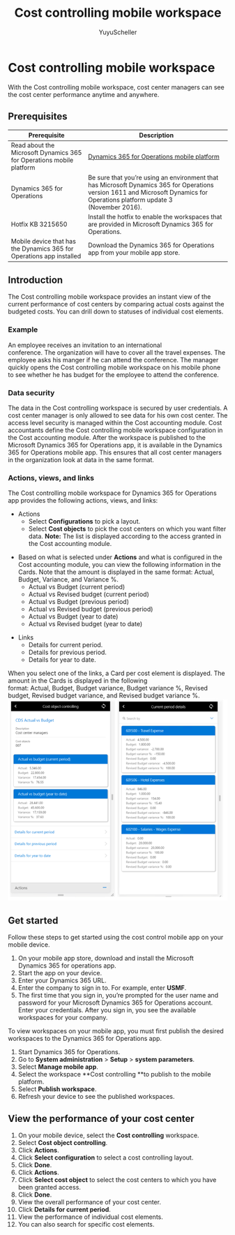 ﻿---
# required metadata

title: Cost controlling mobile workspace
description: With the Cost controlling mobile workspace, cost center managers can see the cost center performance anytime and anywhere. 
author: YuyuScheller
manager: AnnBe
ms.date: 2017-04-04
ms.topic: article
ms.prod: 
ms.service: Dynamics365Operations
ms.technology: 

# optional metadata

# ms.search.form: 
# ROBOTS: 
audience: Application User
# ms.devlang: 
# ms.reviewer: 121
ms.search.scope: Operations, Core
# ms.tgt_pltfrm: 
ms.custom: 267114
ms.assetid: 84740472-494f-444c-9b74-f83b7342fd25
ms.search.region: global
# ms.search.industry: 
ms.author: yuyus
ms.search.validFrom: 2016-11-30
ms.dyn365.ops.version: Version 1611

---

# Cost controlling mobile workspace

With the Cost controlling mobile workspace, cost center managers can see the cost center performance anytime and anywhere. 

Prerequisites
-------------

| Prerequisite                                                         | Description                                                                                                                                                                   |
|----------------------------------------------------------------------|-------------------------------------------------------------------------------------------------------------------------------------------------------------------------------|
| Read about the Microsoft Dynamics 365 for Operations mobile platform | [Dynamics 365 for Operations mobile platform](/dynamics365/operations/dev-itpro/mobile-apps/mobile-platform)                                                              |
| Dynamics 365 for Operations                                          | Be sure that you’re using an environment that has Microsoft Dynamics 365 for Operations version 1611 and Microsoft Dynamics for Operations platform update 3 (November 2016). |
| Hotfix KB 3215650                                                    | Install the hotfix to enable the workspaces that are provided in Microsoft Dynamics 365 for Operations.                                                                       |
| Mobile device that has the Dynamics 365 for Operations app installed | Download the Dynamics 365 for Operations app from your mobile app store.                                                                                                      |

## Introduction
The Cost controlling mobile workspace provides an instant view of the current performance of cost centers by comparing actual costs against the budgeted costs. You can drill down to statuses of individual cost elements.

### Example

An employee receives an invitation to an international conference. The organization will have to cover all the travel expenses. The employee asks his manger if he can attend the conference. The manager quickly opens the Cost controlling mobile workspace on his mobile phone to see whether he has budget for the employee to attend the conference.

### Data security

The data in the Cost controlling workspace is secured by user credentials. A cost center manager is only allowed to see data for his own cost center. The access level security is managed within the Cost accounting module. Cost accountants define the Cost controlling mobile workspace configuration in the Cost accounting module. After the workspace is published to the Microsoft Dynamics 365 for Operations app, it is available in the Dynamics 365 for Operations mobile app. This ensures that all cost center managers in the organization look at data in the same format.

### Actions, views, and links

The Cost controlling mobile workspace for Dynamics 365 for Operations app provides the following actions, views, and links:

-   Actions 
    -   Select **Configurations** to pick a layout.
    -   Select **Cost objects** to pick the cost centers on which you want filter data. **Note:** The list is displayed according to the access granted in the Cost accounting module.

<!-- -->

-   Based on what is selected under **Actions** and what is configured in the Cost accounting module, you can view the following information in the Cards. Note that the amount is displayed in the same format: Actual, Budget, Variance, and Variance %. 
    -   Actual vs Budget (current period)
    -   Actual vs Revised budget (current period)
    -   Actual vs Budget (previous period)
    -   Actual vs Revised budget (previous period)
    -   Actual vs Budget (year to date)
    -   Actual vs Revised budget (year to date)

<!-- -->

-   Links
    -   Details for current period.
    -   Details for previous period.
    -   Details for year to date.

When you select one of the links, a Card per cost element is displayed. The amount in the Cards is displayed in the following format: Actual, Budget, Budget variance, Budget variance %, Revised budget, Revised budget variance, and Revised budget variance %.  [![cost-controlling](./media/cost-controlling.png)](./media/cost-controlling.png)

## Get started
Follow these steps to get started using the cost control mobile app on your mobile device.

1.  On your mobile app store, download and install the Microsoft Dynamics 365 for operations app.
2.  Start the app on your device.
3.  Enter your Dynamics 365 URL.
4.  Enter the company to sign in to. For example, enter **USMF**.
5.  The first time that you sign in, you’re prompted for the user name and password for your Microsoft Dynamics 365 for Operations account. Enter your credentials. After you sign in, you see the available workspaces for your company.

To view workspaces on your mobile app, you must first publish the desired workspaces to the Dynamics 365 for Operations app.

1.  Start Dynamics 365 for Operations.
2.  Go to **System administration** &gt; **Setup** &gt; **system parameters**.
3.  Select **Manage mobile app**.
4.  Select the workspace **Cost controlling **to publish to the mobile platform.
5.  Select **Publish workspace**.
6.  Refresh your device to see the published workspaces.

## View the performance of your cost center
1.  On your mobile device, select the **Cost controlling** workspace.
2.  Select **Cost object controlling**.
3.  Click **Actions**.
4.  Click **Select configuration** to select a cost controlling layout.
5.  Click **Done**.
6.  Click **Actions**.
7.  Click **Select cost object** to select the cost centers to which you have been granted access.
8.  Click **Done**.
9.  View the overall performance of your cost center.
10. Click **Details for current period**.
11. View the performance of individual cost elements.
12. You can also search for specific cost elements.


